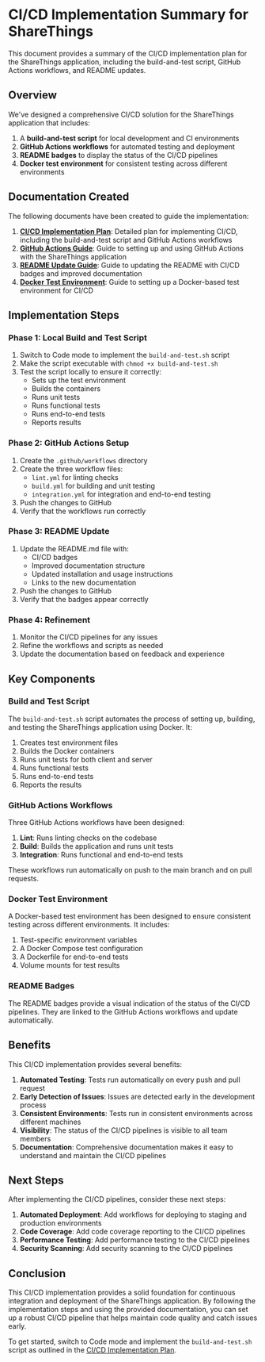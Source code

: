 # CI/CD Implementation Summary for ShareThings

This document provides a summary of the CI/CD implementation plan for the ShareThings application, including the build-and-test script, GitHub Actions workflows, and README updates.

## Overview

We've designed a comprehensive CI/CD solution for the ShareThings application that includes:

1. A **build-and-test script** for local development and CI environments
2. **GitHub Actions workflows** for automated testing and deployment
3. **README badges** to display the status of the CI/CD pipelines
4. **Docker test environment** for consistent testing across different environments

## Documentation Created

The following documents have been created to guide the implementation:

1. [**CI/CD Implementation Plan**](./ci-cd-implementation-plan.md): Detailed plan for implementing CI/CD, including the build-and-test script and GitHub Actions workflows
2. [**GitHub Actions Guide**](./github-actions-guide.md): Guide to setting up and using GitHub Actions with the ShareThings application
3. [**README Update Guide**](./readme-update-guide.md): Guide to updating the README with CI/CD badges and improved documentation
4. [**Docker Test Environment**](./docker-test-environment.md): Guide to setting up a Docker-based test environment for CI/CD

## Implementation Steps

### Phase 1: Local Build and Test Script

1. Switch to Code mode to implement the `build-and-test.sh` script
2. Make the script executable with `chmod +x build-and-test.sh`
3. Test the script locally to ensure it correctly:
   - Sets up the test environment
   - Builds the containers
   - Runs unit tests
   - Runs functional tests
   - Runs end-to-end tests
   - Reports results

### Phase 2: GitHub Actions Setup

1. Create the `.github/workflows` directory
2. Create the three workflow files:
   - `lint.yml` for linting checks
   - `build.yml` for building and unit testing
   - `integration.yml` for integration and end-to-end testing
3. Push the changes to GitHub
4. Verify that the workflows run correctly

### Phase 3: README Update

1. Update the README.md file with:
   - CI/CD badges
   - Improved documentation structure
   - Updated installation and usage instructions
   - Links to the new documentation
2. Push the changes to GitHub
3. Verify that the badges appear correctly

### Phase 4: Refinement

1. Monitor the CI/CD pipelines for any issues
2. Refine the workflows and scripts as needed
3. Update the documentation based on feedback and experience

## Key Components

### Build and Test Script

The `build-and-test.sh` script automates the process of setting up, building, and testing the ShareThings application using Docker. It:

1. Creates test environment files
2. Builds the Docker containers
3. Runs unit tests for both client and server
4. Runs functional tests
5. Runs end-to-end tests
6. Reports the results

### GitHub Actions Workflows

Three GitHub Actions workflows have been designed:

1. **Lint**: Runs linting checks on the codebase
2. **Build**: Builds the application and runs unit tests
3. **Integration**: Runs functional and end-to-end tests

These workflows run automatically on push to the main branch and on pull requests.

### Docker Test Environment

A Docker-based test environment has been designed to ensure consistent testing across different environments. It includes:

1. Test-specific environment variables
2. A Docker Compose test configuration
3. A Dockerfile for end-to-end tests
4. Volume mounts for test results

### README Badges

The README badges provide a visual indication of the status of the CI/CD pipelines. They are linked to the GitHub Actions workflows and update automatically.

## Benefits

This CI/CD implementation provides several benefits:

1. **Automated Testing**: Tests run automatically on every push and pull request
2. **Early Detection of Issues**: Issues are detected early in the development process
3. **Consistent Environments**: Tests run in consistent environments across different machines
4. **Visibility**: The status of the CI/CD pipelines is visible to all team members
5. **Documentation**: Comprehensive documentation makes it easy to understand and maintain the CI/CD pipelines

## Next Steps

After implementing the CI/CD pipelines, consider these next steps:

1. **Automated Deployment**: Add workflows for deploying to staging and production environments
2. **Code Coverage**: Add code coverage reporting to the CI/CD pipelines
3. **Performance Testing**: Add performance testing to the CI/CD pipelines
4. **Security Scanning**: Add security scanning to the CI/CD pipelines

## Conclusion

This CI/CD implementation provides a solid foundation for continuous integration and deployment of the ShareThings application. By following the implementation steps and using the provided documentation, you can set up a robust CI/CD pipeline that helps maintain code quality and catch issues early.

To get started, switch to Code mode and implement the `build-and-test.sh` script as outlined in the [CI/CD Implementation Plan](./ci-cd-implementation-plan.md).